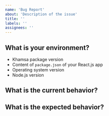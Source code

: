 ```yaml
---
name: 'Bug Report'
about: 'Description of the issue'
title: ''
labels: ''
assignees: ''
---
```


## What is your environment?

- Khamsa package version
- Content of `package.json` of your React.js app
- Operating system version
- Node.js version

## What is the current behavior?

## What is the expected behavior?
